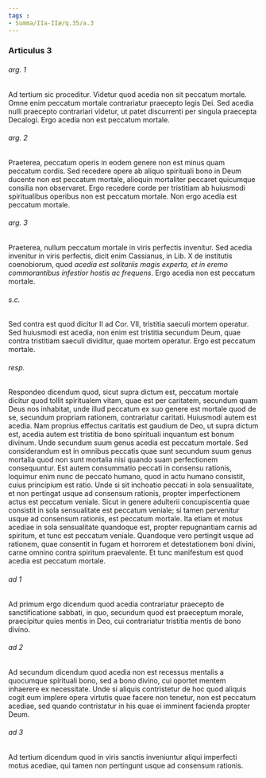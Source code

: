 ```yaml
---
tags : 
- Summa/IIa-IIæ/q.35/a.3
---
```


### Articulus 3

###### arg. 1
Ad tertium sic proceditur. Videtur quod acedia non sit peccatum mortale. Omne enim peccatum mortale contrariatur praecepto legis Dei. Sed acedia nulli praecepto contrariari videtur, ut patet discurrenti per singula praecepta Decalogi. Ergo acedia non est peccatum mortale.

###### arg. 2
Praeterea, peccatum operis in eodem genere non est minus quam peccatum cordis. Sed recedere opere ab aliquo spirituali bono in Deum ducente non est peccatum mortale, alioquin mortaliter peccaret quicumque consilia non observaret. Ergo recedere corde per tristitiam ab huiusmodi spiritualibus operibus non est peccatum mortale. Non ergo acedia est peccatum mortale.

###### arg. 3
Praeterea, nullum peccatum mortale in viris perfectis invenitur. Sed acedia invenitur in viris perfectis, dicit enim Cassianus, in Lib. X de institutis coenobiorum, quod *acedia est solitariis magis experta, et in eremo commorantibus infestior hostis ac frequens*. Ergo acedia non est peccatum mortale.

###### s.c.
Sed contra est quod dicitur II ad Cor. VII, tristitia saeculi mortem operatur. Sed huiusmodi est acedia, non enim est tristitia secundum Deum, quae contra tristitiam saeculi dividitur, quae mortem operatur. Ergo est peccatum mortale.

###### resp.
Respondeo dicendum quod, sicut supra dictum est, peccatum mortale dicitur quod tollit spiritualem vitam, quae est per caritatem, secundum quam Deus nos inhabitat, unde illud peccatum ex suo genere est mortale quod de se, secundum propriam rationem, contrariatur caritati. Huiusmodi autem est acedia. Nam proprius effectus caritatis est gaudium de Deo, ut supra dictum est, acedia autem est tristitia de bono spirituali inquantum est bonum divinum. Unde secundum suum genus acedia est peccatum mortale. Sed considerandum est in omnibus peccatis quae sunt secundum suum genus mortalia quod non sunt mortalia nisi quando suam perfectionem consequuntur. Est autem consummatio peccati in consensu rationis, loquimur enim nunc de peccato humano, quod in actu humano consistit, cuius principium est ratio. Unde si sit inchoatio peccati in sola sensualitate, et non pertingat usque ad consensum rationis, propter imperfectionem actus est peccatum veniale. Sicut in genere adulterii concupiscentia quae consistit in sola sensualitate est peccatum veniale; si tamen pervenitur usque ad consensum rationis, est peccatum mortale. Ita etiam et motus acediae in sola sensualitate quandoque est, propter repugnantiam carnis ad spiritum, et tunc est peccatum veniale. Quandoque vero pertingit usque ad rationem, quae consentit in fugam et horrorem et detestationem boni divini, carne omnino contra spiritum praevalente. Et tunc manifestum est quod acedia est peccatum mortale.

###### ad 1
Ad primum ergo dicendum quod acedia contrariatur praecepto de sanctificatione sabbati, in quo, secundum quod est praeceptum morale, praecipitur quies mentis in Deo, cui contrariatur tristitia mentis de bono divino.

###### ad 2
Ad secundum dicendum quod acedia non est recessus mentalis a quocumque spirituali bono, sed a bono divino, cui oportet mentem inhaerere ex necessitate. Unde si aliquis contristetur de hoc quod aliquis cogit eum implere opera virtutis quae facere non tenetur, non est peccatum acediae, sed quando contristatur in his quae ei imminent facienda propter Deum.

###### ad 3
Ad tertium dicendum quod in viris sanctis inveniuntur aliqui imperfecti motus acediae, qui tamen non pertingunt usque ad consensum rationis.

